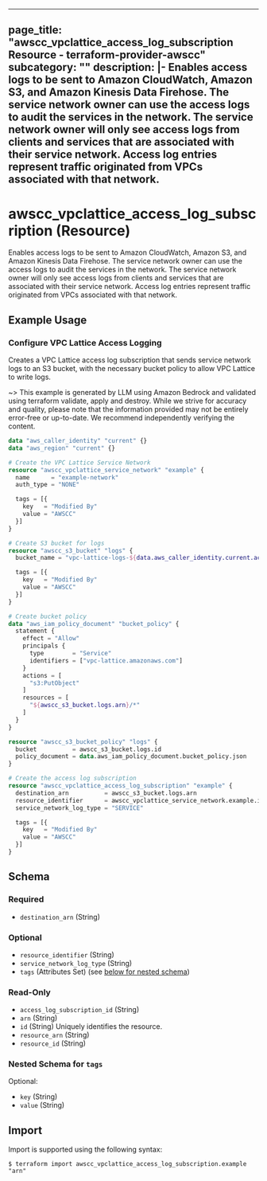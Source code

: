 
---
page_title: "awscc_vpclattice_access_log_subscription Resource - terraform-provider-awscc"
subcategory: ""
description: |-
  Enables access logs to be sent to Amazon CloudWatch, Amazon S3, and Amazon Kinesis Data Firehose. The service network owner can use the access logs to audit the services in the network. The service network owner will only see access logs from clients and services that are associated with their service network. Access log entries represent traffic originated from VPCs associated with that network.
---

# awscc_vpclattice_access_log_subscription (Resource)

Enables access logs to be sent to Amazon CloudWatch, Amazon S3, and Amazon Kinesis Data Firehose. The service network owner can use the access logs to audit the services in the network. The service network owner will only see access logs from clients and services that are associated with their service network. Access log entries represent traffic originated from VPCs associated with that network.

## Example Usage

### Configure VPC Lattice Access Logging

Creates a VPC Lattice access log subscription that sends service network logs to an S3 bucket, with the necessary bucket policy to allow VPC Lattice to write logs.

~> This example is generated by LLM using Amazon Bedrock and validated using terraform validate, apply and destroy. While we strive for accuracy and quality, please note that the information provided may not be entirely error-free or up-to-date. We recommend independently verifying the content.

```terraform
data "aws_caller_identity" "current" {}
data "aws_region" "current" {}

# Create the VPC Lattice Service Network
resource "awscc_vpclattice_service_network" "example" {
  name      = "example-network"
  auth_type = "NONE"

  tags = [{
    key   = "Modified By"
    value = "AWSCC"
  }]
}

# Create S3 bucket for logs
resource "awscc_s3_bucket" "logs" {
  bucket_name = "vpc-lattice-logs-${data.aws_caller_identity.current.account_id}-${data.aws_region.current.name}"

  tags = [{
    key   = "Modified By"
    value = "AWSCC"
  }]
}

# Create bucket policy
data "aws_iam_policy_document" "bucket_policy" {
  statement {
    effect = "Allow"
    principals {
      type        = "Service"
      identifiers = ["vpc-lattice.amazonaws.com"]
    }
    actions = [
      "s3:PutObject"
    ]
    resources = [
      "${awscc_s3_bucket.logs.arn}/*"
    ]
  }
}

resource "awscc_s3_bucket_policy" "logs" {
  bucket          = awscc_s3_bucket.logs.id
  policy_document = data.aws_iam_policy_document.bucket_policy.json
}

# Create the access log subscription
resource "awscc_vpclattice_access_log_subscription" "example" {
  destination_arn          = awscc_s3_bucket.logs.arn
  resource_identifier      = awscc_vpclattice_service_network.example.id
  service_network_log_type = "SERVICE"

  tags = [{
    key   = "Modified By"
    value = "AWSCC"
  }]
}
```

<!-- schema generated by tfplugindocs -->
## Schema

### Required

- `destination_arn` (String)

### Optional

- `resource_identifier` (String)
- `service_network_log_type` (String)
- `tags` (Attributes Set) (see [below for nested schema](#nestedatt--tags))

### Read-Only

- `access_log_subscription_id` (String)
- `arn` (String)
- `id` (String) Uniquely identifies the resource.
- `resource_arn` (String)
- `resource_id` (String)

<a id="nestedatt--tags"></a>
### Nested Schema for `tags`

Optional:

- `key` (String)
- `value` (String)

## Import

Import is supported using the following syntax:

```shell
$ terraform import awscc_vpclattice_access_log_subscription.example "arn"
```
